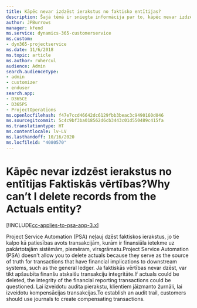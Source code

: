 ```yaml
---
title: Kāpēc nevar izdzēst ierakstus no faktisko entītijas?
description: Šajā tēmā ir sniegta informācija par to, kāpēc nevar izdzēst ierakstus no faktisko entītijas.
author: JPBurrows
manager: kfend
ms.service: dynamics-365-customerservice
ms.custom:
- dyn365-projectservice
ms.date: 11/6/2018
ms.topic: article
ms.author: ruhercul
audience: Admin
search.audienceType:
- admin
- customizer
- enduser
search.app:
- D365CE
- D365PS
- ProjectOperations
ms.openlocfilehash: f47e7ccd46642dc6129fbb3beac3c9490160d046
ms.sourcegitcommit: 5c4c9bf3ba018562d6cb3443c01d550489c415fa
ms.translationtype: HT
ms.contentlocale: lv-LV
ms.lasthandoff: 10/16/2020
ms.locfileid: "4080570"
---
```

# <a name="why-cant-i-delete-records-from-the-actuals-entity"></a><span data-ttu-id="fb2d0-103">Kāpēc nevar izdzēst ierakstus no entītijas Faktiskās vērtības?</span><span class="sxs-lookup"><span data-stu-id="fb2d0-103">Why can’t I delete records from the Actuals entity?</span></span>

[!INCLUDE[cc-applies-to-psa-app-3.x](../includes/cc-applies-to-psa-app-3x.md)]

<span data-ttu-id="fb2d0-104">Project Service Automation (PSA) neļauj dzēst faktiskos ierakstus, jo tie kalpo kā patiesības avots transakcijām, kurām ir finansiāla ietekme uz pakārtotajām sistēmām, piemēram, virsgrāmatu.</span><span class="sxs-lookup"><span data-stu-id="fb2d0-104">Project Service Automation (PSA) doesn't allow you to delete actuals because they serve as the source of truth for transactions that have financial implications to downstream systems, such as the general ledger.</span></span> <span data-ttu-id="fb2d0-105">Ja faktiskās vērtības nevar dzēst, var tikt apšaubīta finanšu atskaišu transakciju integritāte.</span><span class="sxs-lookup"><span data-stu-id="fb2d0-105">If actuals could be deleted, the integrity of the financial reporting transactions could be questioned.</span></span> <span data-ttu-id="fb2d0-106">Lai izveidotu audita pierakstu, klientiem jāizmanto žurnāli, lai izveidotu kompensācijas transakcijas.</span><span class="sxs-lookup"><span data-stu-id="fb2d0-106">To establish an audit trail, customers should use journals to create compensating transactions.</span></span>


